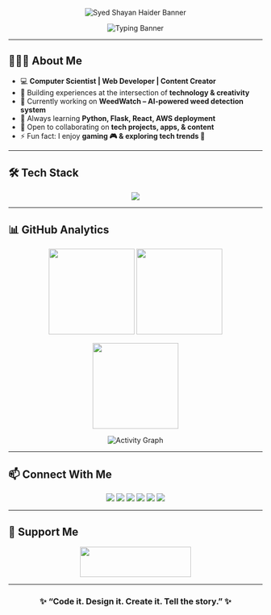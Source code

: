 <p align="center">
  <img src="banner.png" alt="Syed Shayan Haider Banner"/>
</p>

<p align="center">
  <img src="https://readme-typing-svg.demolab.com?font=Fira+Code&size=24&pause=1000&color=38B2AC&center=true&vCenter=true&width=600&lines=Hello%2C+I'm+Syed+Shayan+Haider;Computer+Scientist+%7C+Web+Developer;AI+%26+Design+Enthusiast;Content+Creator+%7C+Innovator" alt="Typing Banner" />
</p>

---

## 👨🏻‍💻 About Me  

- 💻 **Computer Scientist | Web Developer | Content Creator**  
- 🌟 Building experiences at the intersection of **technology & creativity**  
- 🚀 Currently working on **WeedWatch – AI-powered weed detection system**  
- 🌱 Always learning **Python, Flask, React, AWS deployment**  
- 👯 Open to collaborating on **tech projects, apps, & content**  
- ⚡ Fun fact: I enjoy **gaming 🎮 & exploring tech trends 🚀**  

---

## 🛠️ Tech Stack  

<p align="center">
  <img src="https://skillicons.dev/icons?i=python,js,react,flask,nodejs,postgres,html,css,bootstrap,tailwind,vscode,git,vercel,netlify&perline=7" />
</p>

---

## 📊 GitHub Analytics  

<p align="center">
  <img src="https://github-readme-stats.vercel.app/api?username=shayan-qazmi&show_icons=true&theme=tokyonight&hide_border=true" height="170px"/>
  <img src="https://github-readme-stats.vercel.app/api/top-langs/?username=shayan-qazmi&layout=compact&theme=tokyonight&hide_border=true" height="170px"/>
</p>

<p align="center">
  <img src="https://streak-stats.demolab.com?user=shayan-qazmi&theme=tokyonight&hide_border=true" height="170px" />
</p>

<p align="center">
  <img src="https://github-readme-activity-graph.vercel.app/graph?username=shayan-qazmi&theme=tokyo-night&hide_border=true" alt="Activity Graph"/>
</p>

---

## 📫 Connect With Me  

<p align="center">
  <a href="https://www.linkedin.com/in/syed-shayan-haider/"><img src="https://img.shields.io/badge/LinkedIn-0A66C2?style=for-the-badge&logo=linkedin&logoColor=white"/></a>
  <a href="https://github.com/shayan-qazmi"><img src="https://img.shields.io/badge/GitHub-171515?style=for-the-badge&logo=github&logoColor=white"/></a>
  <a href="https://syedshayanhaiderportfolio.netlify.app/"><img src="https://img.shields.io/badge/Portfolio-000000?style=for-the-badge&logo=firefox&logoColor=white"/></a>
  <a href="https://instagram.com/shayanqazmi"><img src="https://img.shields.io/badge/Instagram-E4405F?style=for-the-badge&logo=instagram&logoColor=white"/></a>
  <a href="mailto:shayanhaiderqazmi@gmail.com"><img src="https://img.shields.io/badge/Email-D14836?style=for-the-badge&logo=gmail&logoColor=white"/></a>
  <a href="https://wa.me/923130882881"><img src="https://img.shields.io/badge/WhatsApp-25D366?style=for-the-badge&logo=whatsapp&logoColor=white"/></a>
</p>

---

## 🤝 Support Me  

<p align="center">
  <a href="https://www.buymeacoffee.com/shayanqazmi">
    <img src="https://cdn.buymeacoffee.com/buttons/v2/default-yellow.png" height="60px" width="220px" />
  </a>
</p>

---

<h3 align="center">✨ “Code it. Design it. Create it. Tell the story.” ✨</h3>
